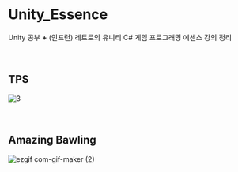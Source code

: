 # Unity_Essence
Unity 공부 **+** (인프런) 레트로의 유니티 C# 게임 프로그래밍 에센스 강의 정리<br>
<br>
<br>

## TPS
![3](https://user-images.githubusercontent.com/43705434/128471345-0897b9d9-574b-4e95-b308-bc61c23eaf2d.gif)<br>
<br>
<br>

## Amazing Bawling
![ezgif com-gif-maker (2)](https://user-images.githubusercontent.com/43705434/128470893-9b745873-3552-4e3f-8cc1-e74708e92c48.gif)<br>
<br>
<br>
